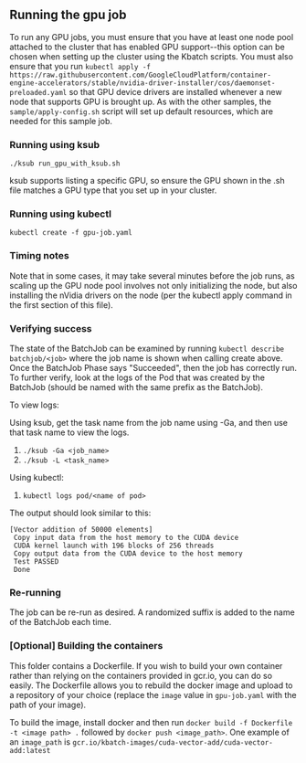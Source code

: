 ## Running the gpu job

To run any GPU jobs, you must ensure that you have at least one node pool attached to the cluster that has enabled
GPU support--this option can be chosen when setting up the cluster using the Kbatch scripts.
You must also ensure that you run
`kubectl apply -f https://raw.githubusercontent.com/GoogleCloudPlatform/container-engine-accelerators/stable/nvidia-driver-installer/cos/daemonset-preloaded.yaml`
so that GPU device drivers are installed whenever a new node that supports GPU is brought up.
As with the other samples, the `sample/apply-config.sh` script will set up default resources, which are needed for this sample job.

### Running using ksub

`./ksub run_gpu_with_ksub.sh`

ksub supports listing a specific GPU, so ensure the GPU shown in the .sh file matches a GPU type that you set up
in your cluster.

### Running using kubectl

`kubectl create -f gpu-job.yaml`

### Timing notes

Note that in some cases, it may take several minutes before the job runs, as scaling up the GPU node pool
involves not only initializing the node, but also installing the nVidia drivers on the node (per the kubectl apply command
in the first section of this file).

### Verifying success

The state of the BatchJob can be examined by running `kubectl describe batchjob/<job>` where the job name is shown when
calling create above. Once the BatchJob Phase says "Succeeded", then the job has correctly run. To further verify, look
at the logs of the Pod that was created by the BatchJob (should be named with the same prefix as the BatchJob).

To view logs:

Using ksub, get the task name from the job name using -Ga, and then use that task name to view the logs.
  1. `./ksub -Ga <job_name>`
  1. `./ksub -L <task_name>`
  
Using kubectl:
  1. `kubectl logs pod/<name of pod>`

The output should look similar to this:

```
[Vector addition of 50000 elements]
 Copy input data from the host memory to the CUDA device
 CUDA kernel launch with 196 blocks of 256 threads
 Copy output data from the CUDA device to the host memory
 Test PASSED
 Done
```

### Re-running

The job can be re-run as desired. A randomized suffix is added to the name of the BatchJob each time.

### [Optional] Building the containers

This folder contains a Dockerfile. If you wish to build your own container rather than
relying on the containers provided in gcr.io, you can do so easily. The Dockerfile allows you to rebuild the docker image and upload to
a repository of your choice (replace the `image` value in `gpu-job.yaml` with the path of your image).

To build the image, install docker and then run `docker build -f Dockerfile -t <image path> .` followed by
`docker push <image_path>`. One example of an `image_path` is `gcr.io/kbatch-images/cuda-vector-add/cuda-vector-add:latest`
